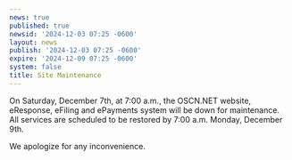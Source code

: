 ```yaml
---
news: true
published: true
newsid: '2024-12-03 07:25 -0600'
layout: news
publish: '2024-12-03 07:25 -0600'
expire: '2024-12-09 07:25 -0600'
system: false
title: Site Maintenance
---
```

On Saturday, December 7th, at 7:00 a.m., the OSCN.NET website, eResponse, eFiling and ePayments system will be down for maintenance. All services are scheduled to be restored by 7:00 a.m. Monday, December  9th.  

We apologize for any inconvenience.
